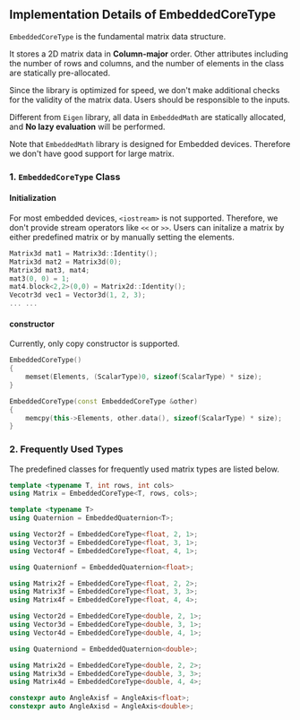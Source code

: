 ## Implementation Details of EmbeddedCoreType

`EmbeddedCoreType` is the fundamental matrix data structure. 
   
It stores a 2D matrix data in **Column-major** order. Other attributes including the number of rows and columns, and the number of elements in the class are statically pre-allocated.   

Since the library is optimized for speed, we don't make additional checks for the validity of the matrix data. Users should be responsible to the inputs.  

Different from `Eigen` library, all data in `EmbeddedMath` are statically allocated, and **No lazy evaluation** will be performed. 

Note that `EmbeddedMath` library is designed for Embedded devices. Therefore we don't have good support for large matrix.  

### 1. `EmbeddedCoreType` Class

#### Initialization
For most embedded devices, `<iostream>` is not supported. Therefore, we don't provide stream operators like `<<` or `>>`. Users can initalize a matrix by either predefined matrix or by manually setting the elements.
```cpp
Matrix3d mat1 = Matrix3d::Identity();
Matrix3d mat2 = Matrix3d(0);
Matrix3d mat3, mat4;
mat3(0, 0) = 1;
mat4.block<2,2>(0,0) = Matrix2d::Identity();
Vecotr3d vec1 = Vector3d(1, 2, 3);
... ...
```
#### constructor
Currently, only copy constructor is supported.  
```cpp
EmbeddedCoreType()
{
    memset(Elements, (ScalarType)0, sizeof(ScalarType) * size);
}

EmbeddedCoreType(const EmbeddedCoreType &other)
{
    memcpy(this->Elements, other.data(), sizeof(ScalarType) * size);
}
```


### 2. Frequently Used Types
The predefined classes for frequently used matrix types are listed below.
```cpp
template <typename T, int rows, int cols>
using Matrix = EmbeddedCoreType<T, rows, cols>;

template <typename T>
using Quaternion = EmbeddedQuaternion<T>;

using Vector2f = EmbeddedCoreType<float, 2, 1>;
using Vector3f = EmbeddedCoreType<float, 3, 1>;
using Vector4f = EmbeddedCoreType<float, 4, 1>;

using Quaternionf = EmbeddedQuaternion<float>;

using Matrix2f = EmbeddedCoreType<float, 2, 2>;
using Matrix3f = EmbeddedCoreType<float, 3, 3>;
using Matrix4f = EmbeddedCoreType<float, 4, 4>;

using Vector2d = EmbeddedCoreType<double, 2, 1>;
using Vector3d = EmbeddedCoreType<double, 3, 1>;
using Vector4d = EmbeddedCoreType<double, 4, 1>;

using Quaterniond = EmbeddedQuaternion<double>;

using Matrix2d = EmbeddedCoreType<double, 2, 2>;
using Matrix3d = EmbeddedCoreType<double, 3, 3>;
using Matrix4d = EmbeddedCoreType<double, 4, 4>;

constexpr auto AngleAxisf = AngleAxis<float>;
constexpr auto AngleAxisd = AngleAxis<double>;
```
